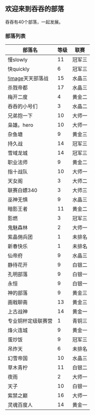 ## 欢迎来到吞吞的部落

吞吞有40个部落，一起发展。

### 部落列表

部落名 | 等级 | 联赛 
------------ | ------------- | ------------
慢slowly | 11 | 冠军三  
快quickly | 6 | 冠军三  
[!image](https://api-assets.clashofclans.com/badges/70/w96nCsSN1Xyv63GJxNW4iUPN-tc6DJ1U0ApnUWqO5Qw.png)天天部落战 | 15 | 水晶三
杀戮帝都 | 17 | 水晶三  
梅开二度 | 4 | 黄金二   
吞吞的小号们 | 3 | 水晶二 
兄弟抱一下 | 10 | 大师一
枭雄。hero | 10 | 大师一
杂鱼塘 | 9 | 黄金三 
持久战 | 14 | 冠军三
雪域龙城 | 14 | 冠军三  
职业法师 | 9 | 黄金二   
指十战队 | 10 | 大师一  
天女阁 | 3 | 大师二 
联赛白嫖340 | 3 | 大师三
巫神无惧 | 9 | 水晶三   
暗影王者 | 11 | 黄金二  
影燃 | 3 | 冠军三 
鬼魅森林 | 2 | 大师一   
紫晶佣兵团 | 1 | 未排名 
新春快乐 | 1 | 未排名   
仙帝府 | 9 | 水晶三 
静待花开 | 9 | 白银二   
孔明部落 | 9 | 白银一   
永恒 | 9 | 白银一 
神的部落 | 9 | 黄金三   
画戟聊斋 | 13 | 黄金三  
上古战神 | 14 | 黄金一  
专业铜杯定级联赛营 | 1 | 青铜三 
烽火连城 | 9 | 黄金一   
蛋炒饭 | 9 | 冠军三 
吊炸天 | 6 | 未排名 
幻雪帝国 | 10 | 水晶三  
草木青柠 | 11 | 白银二  
夜雨 | 2 | 大师一 
天子 | 10 | 白银一
紫禁之巅 | 16 | 大师一  
灵魂百度人 | 14 | 黄金一
